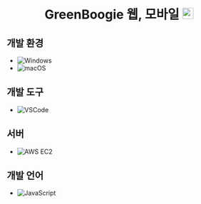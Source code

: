 <div align = "center"> <h1> GreenBoogie 웹, 모바일 <img width="25" alt="greenboogieboogie" src="https://github.com/zzizi6/sublindway_A/assets/103871252/1261bc77-4362-42be-ab6f-c132f0e4b9bc">
 </h1>  </div>


## 개발 환경
- ![Windows](https://img.shields.io/badge/OS-Windows-blue)
- ![macOS](https://img.shields.io/badge/OS-macOS-lightgrey)

## 개발 도구
- ![VSCode](https://img.shields.io/badge/IDE-VSCode-blue)
 
## 서버
- ![AWS EC2](https://img.shields.io/badge/Server-AWS%20EC2-important)


## 개발 언어
- ![JavaScript](https://img.shields.io/badge/Language-JavaScript-yellow)
